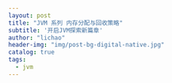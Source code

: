 ```yaml
---
layout: post
title: "JVM 系列 内存分配与回收策略"
subtitle: '开启JVM探索新篇章'
author: "lichao"
header-img: "img/post-bg-digital-native.jpg"
catalog: true
tags:
  - jvm
---
```

